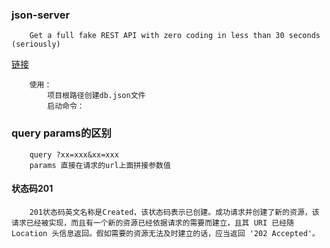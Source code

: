 ### json-server
        Get a full fake REST API with zero coding in less than 30 seconds (seriously)

  [链接](https://github.com/typicode/json-server)

        使用：
            项目根路径创建db.json文件
            启动命令：
              
              
### query params的区别

        query ?xx=xxx&xx=xxx
        params 直接在请求的url上面拼接参数值

#### 状态码201
        201状态码英文名称是Created，该状态码表示已创建。成功请求并创建了新的资源，该请求已经被实现，而且有一个新的资源已经依据请求的需要而建立，且其 URI 已经随Location 头信息返回。假如需要的资源无法及时建立的话，应当返回 '202 Accepted'。    